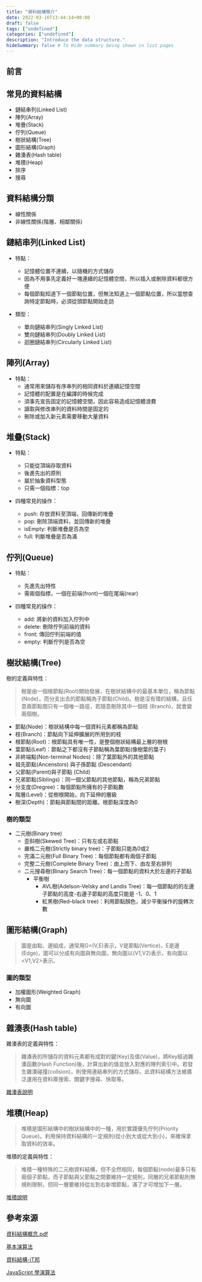 ```yaml
---
title: "資料結構簡介"
date: 2022-03-16T13:44:14+08:00
draft: false
tags: ["undefined"]
categories: ["undefined"]
description: "Introduce the data structure."
hideSummary: false # To Hide summary being shown in list pages
---
```


## 前言

## 常見的資料結構

- 鏈結串列(Linked List)
- 陣列(Array)
- 堆疊(Stack)
- 佇列(Queue)
- 樹狀結構(Tree)
- 圖形結構(Graph)
- 雜湊表(Hash table)
- 堆積(Heap)
- 排序
- 搜尋

## 資料結構分類

- 線性關係
- 非線性關係(階層、相鄰關係)

## 鏈結串列(Linked List)

- 特點：
  - 記憶體位置不連續，以隨機的方式儲存
  - 因為不用事先定義好一塊連續的記憶體空間，所以插入或刪除資料都很方便
  - 每個節點知道下一個節點位置，但無法知道上一個節點位置，所以當想查詢特定節點時，必須從頭節點開始走訪

- 類型：
  - 單向鏈結串列(Singly Linked List)
  - 雙向鏈結串列(Doubly Linked List)
  - 迴圈鏈結串列(Circularly Linked List)

## 陣列(Array)

- 特點：
  - 通常用來儲存有序串列的相同資料於連續記憶空間
  - 記憶體的配置是在編譯的時候完成
  - 須事先宣告固定的記憶體空間，因此容易造成記憶體浪費
  - 讀取與修改串列的資料時間是固定的
  - 刪除或加入新元素需要移動大量資料

## 堆疊(Stack)

- 特點：
  - 只能從頂端存取資料
  - 後進先出的原則
  - 屬於抽象資料型態
  - 只需一個指標：top

- 四種常見的操作：
  - push: 存放資料至頂端，回傳新的堆疊
  - pop: 刪除頂端資料，並回傳新的堆疊
  - isEmpty: 判斷堆疊是否為空
  - full: 判斷堆疊是否為滿

## 佇列(Queue)

- 特點：
  - 先進先出特性
  - 需兩個指標，一個在前端(front)一個在尾端(rear)

- 四種常見的操作：
  - add: 將新的資料加入佇列中
  - delete: 刪除佇列前端的資料
  - front: 傳回佇列前端的值
  - empty: 判斷佇列是否為空

## 樹狀結構(Tree)

樹的定義與特性：
> 樹是由一個根節點(Root)開始發展，在樹狀結構中的最基本單位，稱為節點
(Node)，而分支出去的節點稱為子節點(Child)。樹是沒有環的結構，且任意兩節點間只有一個唯一路徑，若隨意刪除其中一個枝 (Branch)，就會變兩個樹。

- 節點(Node)：樹狀結構中每一個資料元素都稱為節點
- 枝(Branch)：節點向下延伸擴展的所用到的枝
- 根節點(Root)：根節點具有唯一性，是整個樹狀結構最上層的樹根
- 葉節點(Leaf)：節點之下都沒有子節點稱為葉節點(像樹葉的葉子)
- 非終端點(Non-terminal Nodes)：除了葉節點外的其他節點
- 祖先節點(Ancenstors) 與子孫節點 (Descendant)
- 父節點(Parent)與子節點 (Child)
- 兄弟節點(Siblings)：同一個父節點的其他節點，稱為兄弟節點
- 分支度(Dregree)：每個節點所擁有的子節點數
- 階層(Level)：從樹根開始，向下延伸的層級
- 樹深(Depth)：節點與節點間的距離。根節點深度為0

### 樹的類型

- 二元樹(Binary tree)
  - 歪斜樹(Skewed Tree)：只有左或右節點
  - 嚴格二元樹(Strictly binary tree)：子節點只能為0或2
  - 完滿二元樹(Full Binary Tree)：每個節點都有兩個子節點
  - 完整二元樹(Complete Binary Tree)：由上而下、由左至右排列
  - 二元搜尋樹(Binary Search Tree)：每一個節點的資料大於左邊的子節點
    - 平衡樹
      - AVL樹(Adelson-Velsky and Landis Tree)：每一個節點的的左邊子節點的高度-右邊子節點的高度只能是 -1、0、1
      - 紅黑樹(Red–black tree)：利用節點顏色，減少平衡操作的旋轉次數

## 圖形結構(Graph)

> 圖是由點、邊組成，通常用G=(V,E)表示，V是節點(Vertice)，E是邊(Edge)，圖可以分成有向圖與無向圖，無向圖以(V1,V2)表示，有向圖以<V1,V2>表示。

### 圖的類型

- 加權圖形(Weighted Graph)
- 無向圖
- 有向圖

## 雜湊表(Hash table)

雜湊表的定義與特性：
> 雜湊表的所儲存的資料元素都有成對的鍵(Key)及值(Value)，將Key經過雜湊函數(Hash Function)後，計算出新的值並放入對應的陣列索引中。若發生雜湊碰撞(collsion)，則使用連結串列的方式儲存。此資料結構方法被廣泛運用在資料庫搜索、關鍵字搜尋、快取等。

[雜湊表說明](https://ithelp.ithome.com.tw/articles/10273568)

## 堆積(Heap)

> 堆積是圖形結構中的樹狀結構中的一種，用於實踐優先佇列(Priority Queue)。利用保持資料結構的一定規則(從小到大或從大到小)，來確保拿取資料的效率。

堆積的定義與特性：
> 堆積一種特殊的二元樹資料結構，但不全然相同，每個節點(node)最多只有兩個子節點，而子節點與父節點之間要維持一定規則，同層的兄弟節點則無規則限制，但同一層要維持從左到右新增節點，滿了才可增加下一層。

[堆積說明](https://ithelp.ithome.com.tw/articles/10274286)

## 參考來源

[資料結構概念.pdf](https://www.wun-ching.com.tw/img/Books_files/C189-9789864300525-trial.pdf)

[基本演算法](https://zh-tw.coderbridge.com/series/cfe509b1adfd4b02ac1c0705ff28c28c/posts/12f738953ee243f7a95adecc4636d82b)

[資料結構-iT邦](https://ithelp.ithome.com.tw/users/20116811/ironman/4842)

[JavaScript 學演算法](https://chupai.github.io/series/javascript-%E5%AD%B8%E6%BC%94%E7%AE%97%E6%B3%95/page/2/)
